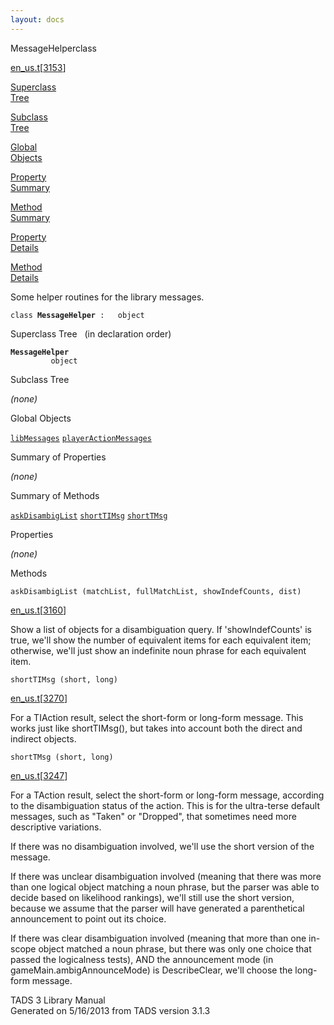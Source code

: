 ```yaml
---
layout: docs
---
```

<span class="title">MessageHelper</span><span class="type">class</span>

[en_us.t](../file/en_us.t.html)\[[3153](../source/en_us.t.html#3153)\]

[Superclass  
Tree](#_SuperClassTree_)

[Subclass  
Tree](#_SubClassTree_)

[Global  
Objects](#_ObjectSummary_)

[Property  
Summary](#_PropSummary_)

[Method  
Summary](#_MethodSummary_)

[Property  
Details](#_Properties_)

[Method  
Details](#_Methods_)



Some helper routines for the library messages.

`class `**`MessageHelper`**` :   object`



<span id="_SuperClassTree_"></span>



<span class="hdln">Superclass Tree</span>   (in declaration order)



**`MessageHelper`**  
`         object`  
<span id="_SubClassTree_"></span>



<span class="hdln">Subclass Tree</span>  



*(none)* <span id="_ObjectSummary_"></span>



<span class="hdln">Global Objects</span>  



[`libMessages`](../object/libMessages.html) [`playerActionMessages`](../object/playerActionMessages.html)
<span id="_PropSummary_"></span>



<span class="hdln">Summary of Properties</span>  





*(none)* <span id="_MethodSummary_"></span>



<span class="hdln">Summary of Methods</span>  



[`askDisambigList`](#askDisambigList) [`shortTIMsg`](#shortTIMsg) [`shortTMsg`](#shortTMsg)

<span id="_Properties_"></span>



<span class="hdln">Properties</span>  



*(none)* <span id="_Methods_"></span>



<span class="hdln">Methods</span>  



<span id="askDisambigList"></span>

`askDisambigList (matchList, fullMatchList, showIndefCounts, dist)`

[en_us.t](../file/en_us.t.html)\[[3160](../source/en_us.t.html#3160)\]



Show a list of objects for a disambiguation query. If 'showIndefCounts'
is true, we'll show the number of equivalent items for each equivalent
item; otherwise, we'll just show an indefinite noun phrase for each
equivalent item.



<span id="shortTIMsg"></span>

`shortTIMsg (short, long)`

[en_us.t](../file/en_us.t.html)\[[3270](../source/en_us.t.html#3270)\]



For a TIAction result, select the short-form or long-form message. This
works just like shortTIMsg(), but takes into account both the direct and
indirect objects.



<span id="shortTMsg"></span>

`shortTMsg (short, long)`

[en_us.t](../file/en_us.t.html)\[[3247](../source/en_us.t.html#3247)\]



For a TAction result, select the short-form or long-form message,
according to the disambiguation status of the action. This is for the
ultra-terse default messages, such as "Taken" or "Dropped", that
sometimes need more descriptive variations.

If there was no disambiguation involved, we'll use the short version of
the message.

If there was unclear disambiguation involved (meaning that there was
more than one logical object matching a noun phrase, but the parser was
able to decide based on likelihood rankings), we'll still use the short
version, because we assume that the parser will have generated a
parenthetical announcement to point out its choice.

If there was clear disambiguation involved (meaning that more than one
in-scope object matched a noun phrase, but there was only one choice
that passed the logicalness tests), AND the announcement mode (in
gameMain.ambigAnnounceMode) is DescribeClear, we'll choose the long-form
message.





TADS 3 Library Manual  
Generated on 5/16/2013 from TADS version 3.1.3



